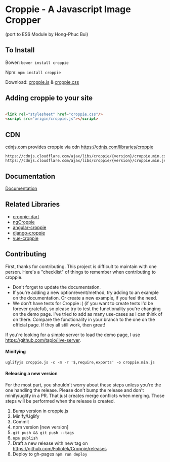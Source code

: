 # Croppie - A Javascript Image Cropper

(port to ES6 Module by Hong-Phuc Bui)

## To Install
Bower: `bower install croppie`

Npm: `npm install croppie`

Download:
[croppie.js](origin/croppie.js) & [croppie.css](croppie.css)

## Adding croppie to your site

```html

<link rel="stylesheet" href="croppie.css"/>
<script src="origin/croppie.js"></script>
```

## CDN
cdnjs.com provides croppie via cdn https://cdnjs.com/libraries/croppie
```
https://cdnjs.cloudflare.com/ajax/libs/croppie/{version}/croppie.min.css
https://cdnjs.cloudflare.com/ajax/libs/croppie/{version}/croppie.min.js
```


## Documentation
[Documentation](http://foliotek.github.io/Croppie#documentation)

## Related Libraries
* [croppie-dart](https://gitlab.com/michel.werren/croppie-dart)
* [ngCroppie](https://github.com/allenRoyston/ngCroppie)
* [angular-croppie](https://github.com/lpsBetty/angular-croppie)
* [django-croppie](https://github.com/dima-kov/django-croppie)
* [vue-croppie](https://github.com/jofftiquez/vue-croppie)

## Contributing
First, thanks for contributing.  This project is difficult to maintain with one person.  Here's a "checklist" of things to remember when contributing to croppie.
* Don't forget to update the documentation.
* If you're adding a new option/event/method, try adding to an example on the documentation.  Or create a new example, if you feel the need.
* We don't have tests for Croppie :( (if you want to create tests I'd be forever grateful), so please try to test the functionality you're changing on the demo page.  I've tried to add as many use-cases as I can think of on there.  Compare the functionality in your branch to the one on the official page.  If they all still work, then great!

If you're looking for a simple server to load the demo page, I use https://github.com/tapio/live-server.

#### Minifying
`uglifyjs croppie.js -c -m -r '$,require,exports' -o croppie.min.js`

#### Releasing a new version
For the most part, you shouldn't worry about these steps unless you're the one handling the release.  Please don't bump the release and don't minify/uglify in a PR.  That just creates merge conflicts when merging.  Those steps will be performed when the release is created.
1. Bump version in croppie.js
2. Minify/Uglify
3. Commit
4. npm version [new version]
5. `git push && git push --tags`
6. `npm publish`
7. Draft a new release with new tag on https://github.com/Foliotek/Croppie/releases
8. Deploy to gh-pages `npm run deploy`
